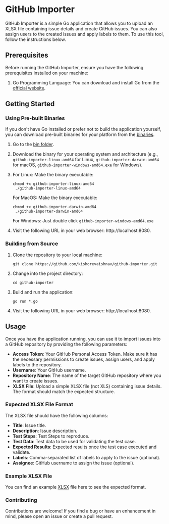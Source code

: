 # GitHub Importer

GitHub Importer is a simple Go application that allows you to upload an XLSX file containing issue details and create GitHub issues. You can also assign users to the created issues and apply labels to them. To use this tool, follow the instructions below.

## Prerequisites

Before running the GitHub Importer, ensure you have the following prerequisites installed on your machine:

1. Go Programming Language: You can download and install Go from the [official website](https://golang.org/dl/).

## Getting Started


### Using Pre-built Binaries
If you don't have Go installed or prefer not to build the application yourself, you can download pre-built binaries for your platform from the [binaries](https://github.com/kishorevaishnav/github-importer/tree/main/bin).

1. Go to the [bin folder](https://github.com/kishorevaishnav/github-importer/tree/main/bin).

2. Download the binary for your operating system and architecture (e.g., `github-importer-linux-amd64` for Linux, `github-importer-darwin-amd64` for macOS, `github-importer-windows-amd64.exe` for Windows).
3. For Linux: Make the binary executable:
   ```shell
   chmod +x github-importer-linux-amd64
    ./github-importer-linux-amd64
   ```
   For MacOS: Make the binary executable:
   ```shell
   chmod +x github-importer-darwin-amd64
    ./github-importer-darwin-amd64
   ```
   For Windows: Just double click `github-importer-windows-amd64.exe`
4. Visit the following URL in your web browser: http://localhost:8080.

### Building from Source

1. Clone the repository to your local machine:
   ```shell
   git clone https://github.com/kishorevaishnav/github-importer.git
2. Change into the project directory:
    ```shell
    cd github-importer
3. Build and run the application:
    ```shell
    go run *.go
4. Visit the following URL in your web browser: http://localhost:8080.

## Usage
Once you have the application running, you can use it to import issues into a GitHub repository by providing the following parameters:

* **Access Token**: Your GitHub Personal Access Token. Make sure it has the necessary permissions to create issues, assign users, and apply labels to the repository.
* **Username**: Your GitHub username.
* **Repository Name**: The name of the target GitHub repository where you want to create issues.
* **XLSX File**: Upload a simple XLSX file (not XLS) containing issue details. The format should match the expected structure.

### Expected XLSX File Format
The XLSX file should have the following columns:

* **Title**: Issue title.
* **Description**: Issue description.
* **Test Steps**: Test Steps to reproduce.
* **Test Data**: Test data to be used for validating the test case.
* **Expected Results**: Expected results once the test case executed and validate.
* **Labels**: Comma-separated list of labels to apply to the issue (optional).
* **Assignee**: GitHub username to assign the issue (optional).

### Example XLSX File
You can find an example [XLSX](sample_test_case.xlsx) file here to see the expected format.

### Contributing
Contributions are welcome! If you find a bug or have an enhancement in mind, please open an issue or create a pull request.
